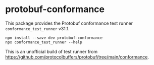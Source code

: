 protobuf-conformance
====================

This package provides the Protobuf conformance test runner `conformance_test_runner` <!-- inject: release.tag_name -->v31.1<!-- end -->.

```shell script
npm install --save-dev protobuf-conformance
npx conformance_test_runner --help 
```

This is an unofficial build of test runner from https://github.com/protocolbuffers/protobuf/tree/main/conformance.
